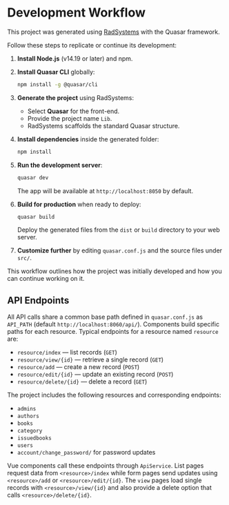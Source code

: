 # Development Workflow

This project was generated using [RadSystems](https://radsystems.io) with the Quasar framework.

Follow these steps to replicate or continue its development:

1. **Install Node.js** (v14.19 or later) and npm.
2. **Install Quasar CLI** globally:

   ```bash
   npm install -g @quasar/cli
   ```

3. **Generate the project** using RadSystems:
   - Select **Quasar** for the front-end.
   - Provide the project name `Lib`.
   - RadSystems scaffolds the standard Quasar structure.

4. **Install dependencies** inside the generated folder:

   ```bash
   npm install
   ```

5. **Run the development server**:

   ```bash
   quasar dev
   ```

   The app will be available at `http://localhost:8050` by default.

6. **Build for production** when ready to deploy:

   ```bash
   quasar build
   ```

   Deploy the generated files from the `dist` or `build` directory to your web server.

7. **Customize further** by editing `quasar.conf.js` and the source files under `src/`.

This workflow outlines how the project was initially developed and how you can continue working on it.

## API Endpoints

All API calls share a common base path defined in `quasar.conf.js` as `API_PATH` (default `http://localhost:8060/api/`). Components build specific paths for each resource. Typical endpoints for a resource named `resource` are:

- `resource/index` — list records (`GET`)
- `resource/view/{id}` — retrieve a single record (`GET`)
- `resource/add` — create a new record (`POST`)
- `resource/edit/{id}` — update an existing record (`POST`)
- `resource/delete/{id}` — delete a record (`GET`)

The project includes the following resources and corresponding endpoints:

- `admins`
- `authors`
- `books`
- `category`
- `issuedbooks`
- `users`
- `account/change_password/` for password updates

Vue components call these endpoints through `ApiService`. List pages request data from `<resource>/index` while form pages send updates using `<resource>/add` or `<resource>/edit/{id}`. The `view` pages load single records with `<resource>/view/{id}` and also provide a delete option that calls `<resource>/delete/{id}`.

